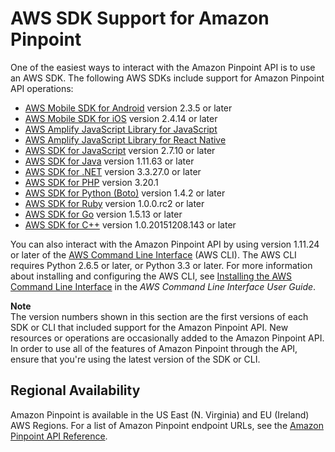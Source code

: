 # AWS SDK Support for Amazon Pinpoint<a name="integrate-supported-sdks"></a>

One of the easiest ways to interact with the Amazon Pinpoint API is to use an AWS SDK\. The following AWS SDKs include support for Amazon Pinpoint API operations:
+ [AWS Mobile SDK for Android](https://aws-amplify.github.io/docs/android/start) version 2\.3\.5 or later
+ [AWS Mobile SDK for iOS](https://aws-amplify.github.io/docs/ios/start) version 2\.4\.14 or later
+ [AWS Amplify JavaScript Library for JavaScript](https://aws-amplify.github.io/docs/js/start?platform=purejs)
+ [AWS Amplify JavaScript Library for React Native](https://aws-amplify.github.io/docs/js/start?platform=react-native)
+ [AWS SDK for JavaScript](https://aws.amazon.com/sdk-for-node-js/) version 2\.7\.10 or later
+ [AWS SDK for Java](https://aws.amazon.com/sdk-for-java/) version 1\.11\.63 or later
+ [AWS SDK for \.NET](https://aws.amazon.com/sdk-for-net/) version 3\.3\.27\.0 or later
+ [AWS SDK for PHP](https://aws.amazon.com/sdk-for-php/) version 3\.20\.1
+ [AWS SDK for Python \(Boto\)](https://aws.amazon.com/sdk-for-python/) version 1\.4\.2 or later
+ [AWS SDK for Ruby](https://aws.amazon.com/sdk-for-ruby/) version 1\.0\.0\.rc2 or later
+ [AWS SDK for Go](https://aws.amazon.com/sdk-for-go/) version 1\.5\.13 or later
+ [AWS SDK for C\+\+](https://aws.amazon.com/sdk-for-cpp/) version 1\.0\.20151208\.143 or later

You can also interact with the Amazon Pinpoint API by using version 1\.11\.24 or later of the [AWS Command Line Interface](https://aws.amazon.com/cli/) \(AWS CLI\)\. The AWS CLI requires Python 2\.6\.5 or later, or Python 3\.3 or later\. For more information about installing and configuring the AWS CLI, see [Installing the AWS Command Line Interface](https://docs.aws.amazon.com/cli/latest/userguide/installing.html) in the *AWS Command Line Interface User Guide*\.

**Note**  
The version numbers shown in this section are the first versions of each SDK or CLI that included support for the Amazon Pinpoint API\. New resources or operations are occasionally added to the Amazon Pinpoint API\. In order to use all of the features of Amazon Pinpoint through the API, ensure that you're using the latest version of the SDK or CLI\.

## Regional Availability<a name="integrate-supported-sdks-regions"></a>

Amazon Pinpoint is available in the US East \(N\. Virginia\) and EU \(Ireland\) AWS Regions\. For a list of Amazon Pinpoint endpoint URLs, see the [Amazon Pinpoint API Reference](https://docs.aws.amazon.com/pinpoint/latest/apireference/)\.